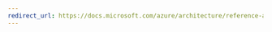 ```yaml
---
redirect_url: https://docs.microsoft.com/azure/architecture/reference-architectures/identity
---
```


